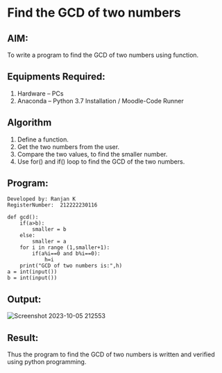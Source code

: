 # Find the GCD of two numbers

## AIM:
To write a program to find the GCD of two numbers using function.

## Equipments Required:
1. Hardware – PCs
2. Anaconda – Python 3.7 Installation / Moodle-Code Runner

## Algorithm
1. Define a function.
2. Get the two numbers from the user.
3. Compare the two values, to find the smaller number.
4. Use for() and if() loop to find the GCD of the two numbers.

## Program:
```
Developed by: Ranjan K
RegisterNumber:  212222230116

def gcd():
    if(a>b):
        smaller = b
    else:
        smaller = a
    for i in range (1,smaller+1):
        if(a%i==0 and b%i==0):
            h=i
    print("GCD of two numbers is:",h)
a = int(input())
b = int(input())

```

## Output:
![Screenshot 2023-10-05 212553](https://github.com/Ranjanranjan/GCD-of-two-numbers/assets/130027697/97808efc-1814-4652-974b-32fb466db56b)



## Result:
Thus the program to find the GCD of two numbers is written and verified using python programming.
